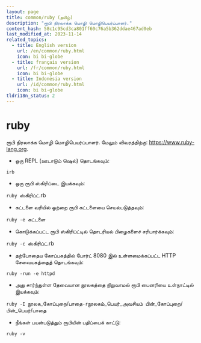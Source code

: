 ```yaml
---
layout: page
title: common/ruby (தமிழ்)
description: "ரூபி நிரலாக்க மொழி மொழிபெயர்ப்பாளர்."
content_hash: 58c1c95cd3ca801ff60c76a5b362ddae467ad0eb
last_modified_at: 2023-11-14
related_topics:
  - title: English version
    url: /en/common/ruby.html
    icon: bi bi-globe
  - title: français version
    url: /fr/common/ruby.html
    icon: bi bi-globe
  - title: Indonesia version
    url: /id/common/ruby.html
    icon: bi bi-globe
tldri18n_status: 2
---
```

# ruby

ரூபி நிரலாக்க மொழி மொழிபெயர்ப்பாளர்.
மேலும் விவரத்திற்கு: <https://www.ruby-lang.org>.

- ஒரு REPL (ஊடாடும் ஷெல்) தொடங்கவும்:

`irb`

- ஒரு ரூபி ஸ்கிரிப்டை இயக்கவும்:

`ruby `<span class="tldr-var badge badge-pill bg-dark-lm bg-white-dm text-white-lm text-dark-dm font-weight-bold">ஸ்கிரிப்ட்.rb</span>

- கட்டளை வரியில் ஒற்றை ரூபி கட்டளையை செயல்படுத்தவும்:

`ruby -e `<span class="tldr-var badge badge-pill bg-dark-lm bg-white-dm text-white-lm text-dark-dm font-weight-bold">கட்டளை</span>

- கொடுக்கப்பட்ட ரூபி ஸ்கிரிப்ட்டில் தொடரியல் பிழைகளைச் சரிபார்க்கவும்:

`ruby -c `<span class="tldr-var badge badge-pill bg-dark-lm bg-white-dm text-white-lm text-dark-dm font-weight-bold">ஸ்கிரிப்ட்.rb</span>

- தற்போதைய கோப்பகத்தில் போர்ட் 8080 இல் உள்ளமைக்கப்பட்ட HTTP சேவையகத்தைத் தொடங்கவும்:

`ruby -run -e httpd`

- அது சார்ந்துள்ள தேவையான நூலகத்தை நிறுவாமல் ரூபி பைனரியை உள்நாட்டில் இயக்கவும்:

`ruby -I `<span class="tldr-var badge badge-pill bg-dark-lm bg-white-dm text-white-lm text-dark-dm font-weight-bold">நூலக_கோப்புறை/பாதை</span>` -r `<span class="tldr-var badge badge-pill bg-dark-lm bg-white-dm text-white-lm text-dark-dm font-weight-bold">நூலகம்_பெயர்_அவசியம்</span>` `<span class="tldr-var badge badge-pill bg-dark-lm bg-white-dm text-white-lm text-dark-dm font-weight-bold">பின்_கோப்புறை/பின்_பெயர்/பாதை</span>

- நீங்கள் பயன்படுத்தும் ரூபியின் பதிப்பைக் காட்டு:

`ruby -v`
